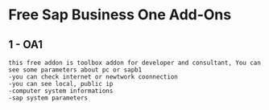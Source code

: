 # Free Sap Business One Add-Ons
## 1 - OA1
	this free addon is toolbox addon for developer and consultant, You can see some parameters about pc or sapb1
	-you can check internet or newtwork coonnection
	-you can see local, public ip
	-computer system informations
	-sap system parameters
